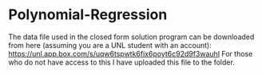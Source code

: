 # Polynomial-Regression

The data file used in the closed form solution program can be downloaded from here (assuming you are a UNL student with an account):
https://unl.app.box.com/s/uqw6tspwtk6fix6poyt6c92d9f3wauhl
For those who do not have access to this I have uploaded this file to the folder.
